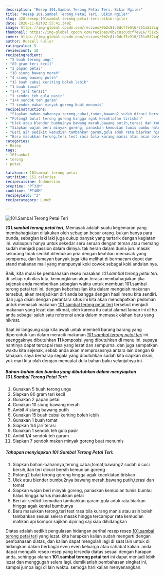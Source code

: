 ```yaml
---
description: "Resep 101.Sambal Terong Petai Teri, Bikin Ngiler"
title: "Resep 101.Sambal Terong Petai Teri, Bikin Ngiler"
slug: 428-resep-101sambal-terong-petai-teri-bikin-ngiler
date: 2020-11-02T02:55:41.349Z
image: https://img-global.cpcdn.com/recipes/0b2c81c0dcf7e916/751x532cq70/101sambal-terong-petai-teri-foto-resep-utama.jpg
thumbnail: https://img-global.cpcdn.com/recipes/0b2c81c0dcf7e916/751x532cq70/101sambal-terong-petai-teri-foto-resep-utama.jpg
cover: https://img-global.cpcdn.com/recipes/0b2c81c0dcf7e916/751x532cq70/101sambal-terong-petai-teri-foto-resep-utama.jpg
author: Russell Fuller
ratingvalue: 5
reviewcount: 10
recipeingredient:
- "5 buah terong ungu"
- "80 gram teri kecil"
- "2 papan petai"
- "10 siung bawang merah"
- "4 siung bawang putih"
- "15 buah cabai keriting boleh lebih"
- "1 buah tomat"
- "1/4 jari terasi"
- "1 sendok teh gula pasir"
- "1/4 sendok teh garam"
- "7 sendok makan minyak goreng buat menumis"
recipeinstructions:
- "Siapkan bahan-bahannya,terong,cabai,tomat,bawang2 sudah dicuci bersih,dan teri dicuci bersih kemudian goreng"
- "Potong2 bulat terong goreng hingga agak kecoklatan tiriskan"
- "Ulek atau blender bumbu2nya bawang merah,bawang putih,terasi dan tomat"
- "Siapkan wajan beri minyak goreng, panaskan kemudian tumis bumbu halus hingga harus masukkan petai"
- "Beri air sedikit kemudian tambahkan garam,gula aduk rata biarkan hingga agak kental bumbunya"
- "Baru masukkan terong,teri test rasa bila kurang manis atau asin boleh tambahkan sesuai selera masak hingga tercampur rata kemudian matikan api kompor sajikan dipiring saji siap dihidangkan"
categories:
- Resep
tags:
- 101sambal
- terong
- petai

katakunci: 101sambal terong petai 
nutrition: 151 calories
recipecuisine: Indonesian
preptime: "PT31M"
cooktime: "PT46M"
recipeyield: "2"
recipecategory: Lunch

---
```



![101.Sambal Terong Petai Teri](https://img-global.cpcdn.com/recipes/0b2c81c0dcf7e916/751x532cq70/101sambal-terong-petai-teri-foto-resep-utama.jpg)

<b><i>101.sambal terong petai teri</i></b>, Memasak adalah suatu kegemaran yang membahagiakan dilakukan oleh sebagian besar orang. bukan hanya para bunda, sebagian laki laki juga cukup banyak yang tertarik dengan kegiatan ini. walaupun hanya untuk sekedar seru seruan dengan teman atau memang sudah menjadi passion dalam dirinya. tak heran dalam dunia juru masak sekarang tidak sedikit ditemukan pria dengan keahlian memasak yang sempurna, dan lumayan banyak juga kita melihat di bermacam depot dan stand makanan mall yang mempunyai koki cowok sebagai koki andalan nya.

Baik, kita mulai ke pembahasan resep masakan <i>101.sambal terong petai teri</i>. di setiap rutinitas kita, kemungkinan akan terasa membahagiakan jika sejenak anda memberikan sebagian waktu untuk membuat 101.sambal terong petai teri ini. dengan keberhasilan kita dalam mengolah makanan tersebut, akan menjadikan diri anda bangga dengan hasil menu kita sendiri. dan juga disini dengan perantara situs ini kita akan mendapatkan pedoman untuk memasak makanan <u>101.sambal terong petai teri</u> tersebut menjadi makanan yang lezat dan nikmat, oleh karena itu catat alamat laman ini di hp anda sebagai salah satu referensi anda dalam memasak olahan baru yang nikmat.




Saat ini langsung saja kita awali untuk membeli barang barang yang diperuntuk kan dalam meracik makanan <u><i>101.sambal terong petai teri</i></u> ini. seenggaknya dibutuhkan <b>11</b> komposisi yang dibutuhkan di menu ini. supaya nantinya dapat tercapai rasa yang lezat dan sempurna. dan juga sempatkan waktu kita sejenak, sebab anda akan memprosesnya antara lain dengan <b>6</b> tahapan. saya berharap segala yang dibutuhkan sudah kita siapkan disini, yuk mari kita olah dengan mencatat dulu bahan baku selanjutnya ini.

<!--inarticleads1-->

##### Bahan-bahan dan bumbu yang dibutuhkan dalam menyiapkan 101.Sambal Terong Petai Teri:

1. Gunakan 5 buah terong ungu
1. Siapkan 80 gram teri kecil
1. Gunakan 2 papan petai
1. Gunakan 10 siung bawang merah
1. Ambil 4 siung bawang putih
1. Gunakan 15 buah cabai keriting boleh lebih
1. Gunakan 1 buah tomat
1. Siapkan 1/4 jari terasi
1. Gunakan 1 sendok teh gula pasir
1. Ambil 1/4 sendok teh garam
1. Siapkan 7 sendok makan minyak goreng buat menumis




<!--inarticleads2-->

##### Tahapan menyiapkan 101.Sambal Terong Petai Teri:

1. Siapkan bahan-bahannya,terong,cabai,tomat,bawang2 sudah dicuci bersih,dan teri dicuci bersih kemudian goreng
1. Potong2 bulat terong goreng hingga agak kecoklatan tiriskan
1. Ulek atau blender bumbu2nya bawang merah,bawang putih,terasi dan tomat
1. Siapkan wajan beri minyak goreng, panaskan kemudian tumis bumbu halus hingga harus masukkan petai
1. Beri air sedikit kemudian tambahkan garam,gula aduk rata biarkan hingga agak kental bumbunya
1. Baru masukkan terong,teri test rasa bila kurang manis atau asin boleh tambahkan sesuai selera masak hingga tercampur rata kemudian matikan api kompor sajikan dipiring saji siap dihidangkan




Diatas adalah sedikit pengulasan hidangan perihal resep resep <u>101.sambal terong petai teri</u> yang lezat. kita harapkan kalian sudah mengerti dengan pembahasan diatas, dan kalian dapat mengolah lagi di saat lain untuk di hidangkan dalam berbagai even even keluarga atau sahabat kalian. anda dapat mengulik resep resep yang tersedia diatas sesuai dengan harapan anda, sehingga olahan <b>101.sambal terong petai teri</b> ini dapat menjadi lebih lezat dan menggugah selera lagi. demikianlah pembahasan singkat ini, sampai jumpa lagi di lain waktu. semoga hari kalian menyenangkan.
